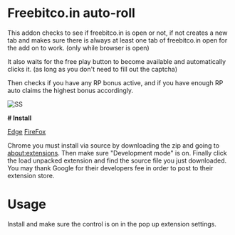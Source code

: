 # Freebitco.in auto-roll
This addon checks to see if freebitco.in is open or not, if not creates a new tab and makes sure there is always at least one tab of freebitco.in open for the add on to work.
(only while browser is open)

It also waits for the free play button to become available and automatically clicks it. (as long as you don't need to fill out the captcha)

Then checks if you have any RP bonus active, and if you have enough RP auto claims the highest bonus accordingly.

![SS](https://user-images.githubusercontent.com/23060794/119176949-88192080-ba20-11eb-8051-00f1f776cbc5.png)

**# Install**

[Edge](https://microsoftedge.microsoft.com/addons/detail/freebitcoin-automated/mmmidhlgmjehopdjiinffadldiopmfck) [FireFox](https://addons.mozilla.org/en-US/firefox/addon/auto-freebitco-in-nickisghosty/) 

Chrome you must install via source by downloading the zip and going to [about:extensions](about:extensions). Then make sure "Development mode" is on. Finally click the load unpacked extension and find the source file you just downloaded. You may thank Google for their developers fee in order to post to their extension store.

# Usage
Install and make sure the control is on in the pop up extension settings.
